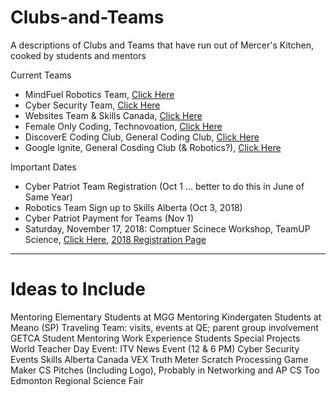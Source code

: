 # Clubs-and-Teams
A descriptions of Clubs and Teams that have run out of Mercer's Kitchen, cooked by students and mentors

Current Teams
- MindFuel Robotics Team, <a href ="https://github.com/MercersKitchen/mindFuel2018">Click Here</a>
- Cyber Security Team, <a href="">Click Here</a>
- Websites Team & Skills Canada, <a href="">Click Here</a>
- Female Only Coding, Technovoation, <a href="">Click Here</a>
- DiscoverE Coding Club, General Coding Club, <a href="">Click Here</a>
- Google Ignite, General Cosding Club (& Robotics?), <a href="">Click Here</a>

Important Dates
- Cyber Patriot Team Registration (Oct 1 ... better to do this in June of Same Year)
- Robotics Team Sign up to Skills Alberta (Oct 3, 2018)
- Cyber Patriot Payment for Teams (Nov 1)
- Saturday, November 17, 2018: Comptuer Scinece Workshop, TeamUP Science, <a href="http://www.teamupscience.com/csw">Click Here</a>, <a href="https://www.eventbrite.ca/e/computer-science-workshop-tickets-50040838495">2018 Registration Page</a>

---

# Ideas to Include
Mentoring Elementary Students at MGG
Mentoring Kindergaten Students at Meano (SP)
Traveling Team: visits, events at QE; parent group involvement
GETCA Student Mentoring
Work Experience Students
Special Projects
World Teacher Day Event: ITV News Event (12 & 6 PM)
Cyber Security Events
Skills Alberta Canada
VEX
Truth Meter
Scratch
Processing
Game Maker
CS Pitches (Including Logo), Probably in Networking and AP CS Too
Edmonton Regional Science Fair
